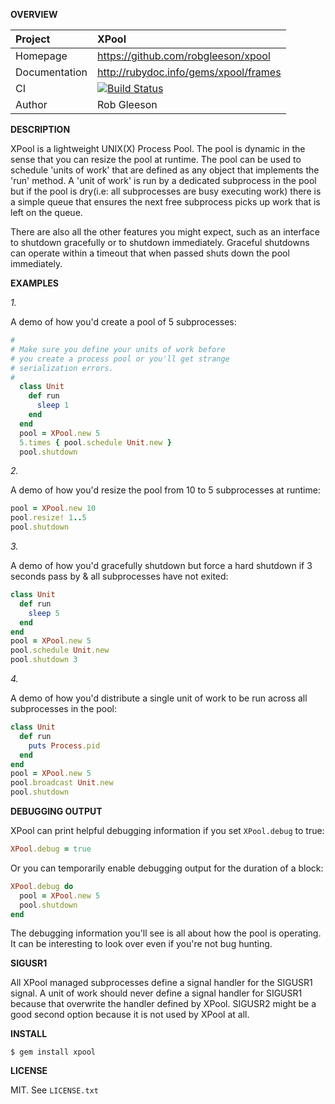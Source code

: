 __OVERVIEW__

| Project         | XPool
|:----------------|:--------------------------------------------------
| Homepage        | https://github.com/robgleeson/xpool
| Documentation   | http://rubydoc.info/gems/xpool/frames 
| CI              | [![Build Status](https://travis-ci.org/robgleeson/xpool.png)](https://travis-ci.org/robgleeson/XPool)
| Author          | Rob Gleeson             


__DESCRIPTION__

XPool is a lightweight UNIX(X) Process Pool. The pool is dynamic in the sense
that you can resize the pool at runtime. The pool can be used to schedule 
'units of work' that are defined as any object that implements the 'run' 
method. A 'unit of work' is run by a dedicated subprocess in the pool but if 
the pool is dry(i.e: all subprocesses are busy executing work) there is a 
simple queue that ensures the next free subprocess picks up work that is left
on the queue.

There are also all the other features you might expect, such as an interface to 
shutdown gracefully or to shutdown immediately. Graceful shutdowns can operate 
within a timeout that when passed shuts down the pool immediately. 


__EXAMPLES__

_1._

A demo of how you'd create a pool of 5 subprocesses:

```ruby
#
# Make sure you define your units of work before
# you create a process pool or you'll get strange
# serialization errors.
#
  class Unit
    def run
      sleep 1
    end
  end
  pool = XPool.new 5
  5.times { pool.schedule Unit.new }
  pool.shutdown
  ```

  _2._

  A demo of how you'd resize the pool from 10 to 5 subprocesses at runtime:

  ```ruby
  pool = XPool.new 10
  pool.resize! 1..5
  pool.shutdown
  ```
  _3._

  A demo of how you'd gracefully shutdown but force a hard shutdown if 3 seconds
  pass by & all subprocesses have not exited:

  ```ruby
  class Unit
    def run
      sleep 5
    end
  end
  pool = XPool.new 5
  pool.schedule Unit.new
  pool.shutdown 3
  ```

  _4._

  A demo of how you'd distribute a single unit of work to be run across all 
  subprocesses in the pool:

  ```ruby
  class Unit
    def run
      puts Process.pid
    end
  end
  pool = XPool.new 5
  pool.broadcast Unit.new
  pool.shutdown
  ```

  __DEBUGGING OUTPUT__

  XPool can print helpful debugging information if you set `XPool.debug` 
  to true:

  ```ruby
  XPool.debug = true
  ```

Or you can temporarily enable debugging output for the duration of a block:

```ruby
XPool.debug do 
  pool = XPool.new 5
  pool.shutdown
end
```

The debugging information you'll see is all about how the pool is operating. 
It can be interesting to look over even if you're not bug hunting.

__SIGUSR1__

All XPool managed subprocesses define a signal handler for the SIGUSR1 signal.
A unit of work should never define a signal handler for SIGUSR1 because that 
overwrite the handler defined by XPool. SIGUSR2 might be a good second option 
because it is not used by XPool at all.

__INSTALL__

    $ gem install xpool

__LICENSE__

MIT. See `LICENSE.txt` 
